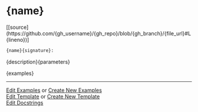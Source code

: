 # <a id="{id}">{name}</a>
<div class="docs-source-link" markdown="1">
[[source](https://github.com/{gh_username}/{gh_repo}/blob/{gh_branch}/{file_url}#L{lineno})]
</div>

```python
{name}{signature}: 
```
{description}{parameters} 

{examples}

___

[Edit Examples](https://github.com/{gh_username}/{gh_repo}/edit/gh-pages/ci/examples/{url}) or 
[Create New Examples](https://github.com/{gh_username}/{gh_repo}/new/gh-pages/?filename=ci/examples/{url}) <br/>
[Edit Template](https://github.com/{gh_username}/{gh_repo}/edit/gh-pages/ci/docs/{url}) or 
[Create New Template](https://github.com/{gh_username}/{gh_repo}/new/gh-pages/?filename=ci/docs/templates/{url}) <br/>
[Edit Docstrings](https://github.com/{gh_username}/{gh_repo}/edit/{gh_branch}/{file_url}#L{lineno}?message=Update%20Docs)
